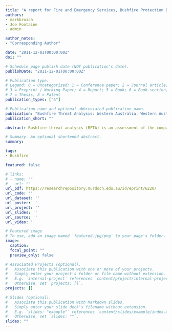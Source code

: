```yaml
---
title: "A report for Fire and Emergency Services, Bushfire Protection Branch"
authors:
- markbroich
- Joe Fontaine
- admin

author_notes:
- "Corresponding Author"

date: "2011-12-01T00:00:00Z"
doi: ""

# Schedule page publish date (NOT publication's date).
publishDate: "2011-12-01T00:00:00Z"

# Publication type.
# Legend: 0 = Uncategorized; 1 = Conference paper; 2 = Journal article;
# 3 = Preprint / Working Paper; 4 = Report; 5 = Book; 6 = Book section;
# 7 = Thesis; 8 = Patent
publication_types: ["4"]

# Publication name and optional abbreviated publication name.
publication: "Bushfire Threat Analysis: Western Australia. Western Australia"
publication_short: ""

abstract: Bushfire threat analysis (BFTA) is an assessment of the comparative risk of damage resulting from bushfires in Western Australia (Muller 2008). It is based upon the principles laid out in Australian Standard AS/NZS 4360 (2004) which defines risk as the likelihood of occurrence of an event (e.g. bushfire) and the consequences of that event. This analysis has utilised a range of qualitative and quantitative estimates of threat and consequence components to arrive at an overall threat level. It has incorporated the best data available, the published scientific literature, and expert opinion to arrive at the best outcome possible. The document presented builds upon previous work completed for the southwest of Western Australia by Muller (2008). As such, we provide key information necessary for the implementation of the BFTA and describe changes in detail but broader background rationale can be found in Muller (2008). Overall, bushfire threat can be divided into fire likelihood and consequence of fire in an area. Likelihood of bushfire is partitioned into three components; fire behaviour, likelihood of ignition, and suppression capacity. Consequence of bushfire is characterised by values (infrastructure, homes, indigenous sites, biodiversity, etc) in an area.

# Summary. An optional shortened abstract.
summary: 

tags:
- Bushfire

featured: false

# links:
# - name: ""
#   url: ""
url_pdf: https://researchrepository.murdoch.edu.au/id/eprint/6220/
url_code: ''
url_dataset: ''
url_poster: ''
url_project: ''
url_slides: ''
url_source: ''
url_video: ''

# Featured image
# To use, add an image named `featured.jpg/png` to your page's folder. 
image:
  caption: 
  focal_point: ""
  preview_only: false

# Associated Projects (optional).
#   Associate this publication with one or more of your projects.
#   Simply enter your project's folder or file name without extension.
#   E.g. `internal-project` references `content/project/internal-project/index.md`.
#   Otherwise, set `projects: []`.
projects: []

# Slides (optional).
#   Associate this publication with Markdown slides.
#   Simply enter your slide deck's filename without extension.
#   E.g. `slides: "example"` references `content/slides/example/index.md`.
#   Otherwise, set `slides: ""`.
slides: ""
---
```



